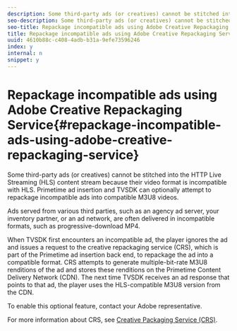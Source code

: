 ```yaml
---
description: Some third-party ads (or creatives) cannot be stitched into the HTTP Live Streaming (HLS) content stream because their video format is incompatible with HLS. Primetime ad insertion and TVSDK can optionally attempt to repackage incompatible ads into compatible M3U8 videos.
seo-description: Some third-party ads (or creatives) cannot be stitched into the HTTP Live Streaming (HLS) content stream because their video format is incompatible with HLS. Primetime ad insertion and TVSDK can optionally attempt to repackage incompatible ads into compatible M3U8 videos.
seo-title: Repackage incompatible ads using Adobe Creative Repackaging Service
title: Repackage incompatible ads using Adobe Creative Repackaging Service
uuid: 4610b88c-c408-4adb-b31a-9efe73596246
index: y
internal: n
snippet: y
---
```


# Repackage incompatible ads using Adobe Creative Repackaging Service{#repackage-incompatible-ads-using-adobe-creative-repackaging-service}

Some third-party ads (or creatives) cannot be stitched into the HTTP Live Streaming (HLS) content stream because their video format is incompatible with HLS. Primetime ad insertion and TVSDK can optionally attempt to repackage incompatible ads into compatible M3U8 videos.

Ads served from various third parties, such as an agency ad server, your inventory partner, or an ad network, are often delivered in incompatible formats, such as progressive-download MP4.

When TVSDK first encounters an incompatible ad, the player ignores the ad and issues a request to the creative repackaging service (CRS), which is part of the Primetime ad insertion back end, to repackage the ad into a compatible format. CRS attempts to generate multiple-bit-rate M3U8 renditions of the ad and stores these renditions on the Primetime Content Delivery Network (CDN). The next time TVSDK receives an ad response that points to that ad, the player uses the HLS-compatible M3U8 version from the CDN.

To enable this optional feature, contact your Adobe representative.

For more information about CRS, see [Creative Packaging Service (CRS)](http://help.adobe.com/en_US/primetime/crs/index.html). 
